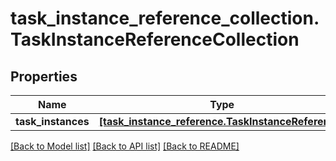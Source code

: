 # task_instance_reference_collection.TaskInstanceReferenceCollection

## Properties
Name | Type | Description | Notes
------------ | ------------- | ------------- | -------------
**task_instances** | [**[task_instance_reference.TaskInstanceReference]**](TaskInstanceReference.md) |  | [optional] 

[[Back to Model list]](../README.md#documentation-for-models) [[Back to API list]](../README.md#documentation-for-api-endpoints) [[Back to README]](../README.md)


